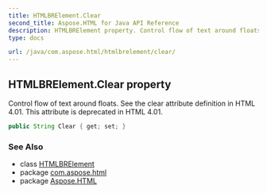 ```yaml
---
title: HTMLBRElement.Clear
second_title: Aspose.HTML for Java API Reference
description: HTMLBRElement property. Control flow of text around floats. See the clear attribute definition in HTML 4.01. This attribute is deprecated in HTML 4.01
type: docs

url: /java/com.aspose.html/htmlbrelement/clear/
---
```

## HTMLBRElement.Clear property

Control flow of text around floats. See the clear attribute definition in HTML 4.01. This attribute is deprecated in HTML 4.01.

```java
public String Clear { get; set; }
```

### See Also

* class [HTMLBRElement](../)
* package [com.aspose.html](../../../com.aspose.html/)
* package [Aspose.HTML](../../../)
